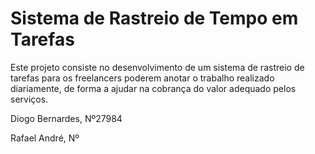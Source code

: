 # Sistema de Rastreio de Tempo em Tarefas

Este projeto consiste no desenvolvimento de um sistema de rastreio de tarefas para os freelancers
poderem anotar o trabalho realizado diariamente, de forma a ajudar na cobrança do valor adequado
pelos serviços.


Diogo Bernardes, Nº27984

Rafael André, Nº
